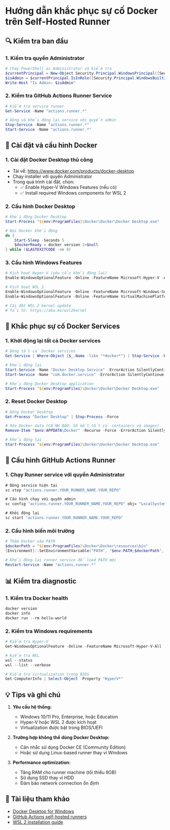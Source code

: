 # Hướng dẫn khắc phục sự cố Docker trên Self-Hosted Runner

## 🔍 Kiểm tra ban đầu

### 1. Kiểm tra quyền Administrator
```powershell
# Chạy PowerShell as Administrator và kiểm tra
$currentPrincipal = New-Object Security.Principal.WindowsPrincipal([Security.Principal.WindowsIdentity]::GetCurrent())
$isAdmin = $currentPrincipal.IsInRole([Security.Principal.WindowsBuiltInRole]::Administrator)
Write-Host "Is Admin: $isAdmin"
```

### 2. Kiểm tra GitHub Actions Runner Service
```powershell
# Kiểm tra service runner
Get-Service -Name "actions.runner.*"

# Dừng và khởi động lại service với quyền admin
Stop-Service -Name "actions.runner.*"
Start-Service -Name "actions.runner.*"
```

## 🐳 Cài đặt và cấu hình Docker

### 1. Cài đặt Docker Desktop thủ công
- Tải về: https://www.docker.com/products/docker-desktop
- Chạy installer với quyền Administrator
- Trong quá trình cài đặt, chọn:
  - ✅ Enable Hyper-V Windows Features (nếu có)
  - ✅ Install required Windows components for WSL 2

### 2. Cấu hình Docker Desktop
```powershell
# Khởi động Docker Desktop
Start-Process "${env:ProgramFiles}\Docker\Docker\Docker Desktop.exe"

# Đợi Docker khởi động
do {
    Start-Sleep -Seconds 5
    $dockerReady = docker version 2>$null
} while ($LASTEXITCODE -ne 0)
```

### 3. Cấu hình Windows Features
```powershell
# Kích hoạt Hyper-V (yêu cầu khởi động lại)
Enable-WindowsOptionalFeature -Online -FeatureName Microsoft-Hyper-V -All

# Kích hoạt WSL 2
Enable-WindowsOptionalFeature -Online -FeatureName Microsoft-Windows-Subsystem-Linux
Enable-WindowsOptionalFeature -Online -FeatureName VirtualMachinePlatform

# Cài đặt WSL 2 kernel update
# Tải từ: https://aka.ms/wsl2kernel
```

## 🔧 Khắc phục sự cố Docker Services

### 1. Khởi động lại tất cả Docker services
```powershell
# Dừng tất cả Docker services
Get-Service | Where-Object {$_.Name -like "*docker*"} | Stop-Service -Force

# Khởi động lại
Start-Service -Name "Docker Desktop Service" -ErrorAction SilentlyContinue
Start-Service -Name "com.docker.service" -ErrorAction SilentlyContinue

# Khởi động Docker Desktop application
Start-Process "${env:ProgramFiles}\Docker\Docker\Docker Desktop.exe"
```

### 2. Reset Docker Desktop
```powershell
# Dừng Docker Desktop
Get-Process "Docker Desktop" | Stop-Process -Force

# Xóa Docker data (CẢNH BÁO: Sẽ mất tất cả containers và images)
Remove-Item "$env:APPDATA\Docker" -Recurse -Force -ErrorAction SilentlyContinue

# Khởi động lại
Start-Process "${env:ProgramFiles}\Docker\Docker\Docker Desktop.exe"
```

## 🚀 Cấu hình GitHub Actions Runner

### 1. Chạy Runner service với quyền Administrator
```cmd
# Dừng service hiện tại
sc stop "actions.runner.YOUR_RUNNER_NAME.YOUR_REPO"

# Cấu hình chạy với quyền admin
sc config "actions.runner.YOUR_RUNNER_NAME.YOUR_REPO" obj= "LocalSystem"

# Khởi động lại
sc start "actions.runner.YOUR_RUNNER_NAME.YOUR_REPO"
```

### 2. Cấu hình biến môi trường
```powershell
# Thêm Docker vào PATH
$dockerPath = "${env:ProgramFiles}\Docker\Docker\resources\bin"
[Environment]::SetEnvironmentVariable("PATH", "$env:PATH;$dockerPath", "Machine")

# Khởi động lại runner service để load PATH mới
Restart-Service -Name "actions.runner.*"
```

## 📊 Kiểm tra diagnostic

### 1. Kiểm tra Docker health
```powershell
docker version
docker info
docker run --rm hello-world
```

### 2. Kiểm tra Windows requirements
```powershell
# Kiểm tra Hyper-V
Get-WindowsOptionalFeature -Online -FeatureName Microsoft-Hyper-V-All

# Kiểm tra WSL
wsl --status
wsl --list --verbose

# Kiểm tra virtualization trong BIOS
Get-ComputerInfo | Select-Object -Property "HyperV*"
```

## 💡 Tips và ghi chú

1. **Yêu cầu hệ thống:**
   - Windows 10/11 Pro, Enterprise, hoặc Education
   - Hyper-V hoặc WSL 2 được kích hoạt
   - Virtualization được bật trong BIOS/UEFI

2. **Trường hợp không thể dùng Docker Desktop:**
   - Cân nhắc sử dụng Docker CE (Community Edition)
   - Hoặc sử dụng Linux-based runner thay vì Windows

3. **Performance optimization:**
   - Tăng RAM cho runner machine (tối thiểu 8GB)
   - Sử dụng SSD thay vì HDD
   - Đảm bảo network connection ổn định

## 🔗 Tài liệu tham khảo
- [Docker Desktop for Windows](https://docs.docker.com/desktop/windows/)
- [GitHub Actions self-hosted runners](https://docs.github.com/en/actions/hosting-your-own-runners)
- [WSL 2 installation guide](https://docs.microsoft.com/en-us/windows/wsl/install) 